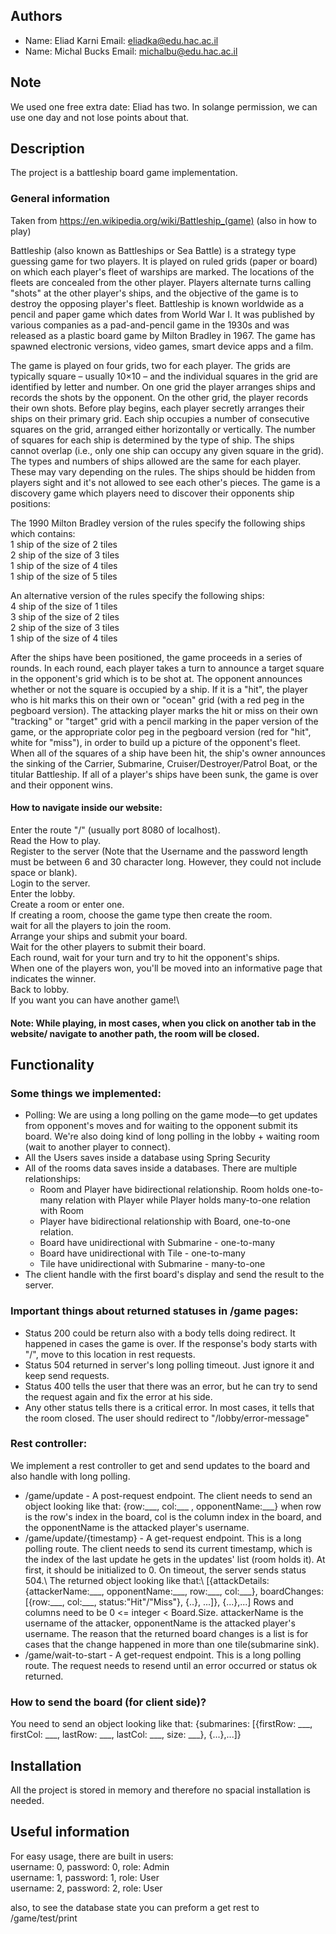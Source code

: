 ## Authors
* Name: Eliad Karni  Email: eliadka@edu.hac.ac.il
* Name: Michal Bucks Email: michalbu@edu.hac.ac.il

## Note
We used one free extra date: Eliad has two. In solange permission, we can use one day and not lose points about that. 

## Description

The project is a battleship board game implementation.

### General information
Taken from https://en.wikipedia.org/wiki/Battleship_(game) (also in how to play)

Battleship (also known as Battleships or Sea Battle) is a strategy type guessing game for two players. It is played on ruled grids (paper or board) on which each player's fleet of warships are marked. The locations of the fleets are concealed from the other player. Players alternate turns calling "shots" at the other player's ships, and the objective of the game is to destroy the opposing player's fleet.  Battleship is known worldwide as a pencil and paper game which dates from World War I. It was published by various companies as a pad-and-pencil game in the 1930s and was released as a plastic board game by Milton Bradley in 1967. The game has spawned electronic versions, video games, smart device apps and a film.

The game is played on four grids, two for each player. The grids are typically square – usually 10×10 – and the individual squares in the grid are identified by letter and number. On one grid the player arranges ships and records the shots by the opponent. On the other grid, the player records their own shots. Before play begins, each player secretly arranges their ships on their primary grid. Each ship occupies a number of consecutive squares on the grid, arranged either horizontally or vertically. The number of squares for each ship is determined by the type of ship. The ships cannot overlap (i.e., only one ship can occupy any given square in the grid). The types and numbers of ships allowed are the same for each player. These may vary depending on the rules. The ships should be hidden from players sight and it's not allowed to see each other's pieces. The game is a discovery game which players need to discover their opponents ship positions:

The 1990 Milton Bradley version of the rules specify the following ships which contains:\
1 ship of the size of 2 tiles\
2 ship of the size of 3 tiles\
1 ship of the size of 4 tiles\
1 ship of the size of 5 tiles

An alternative version of the rules specify the following ships:\
4 ship of the size of 1 tiles\
3 ship of the size of 2 tiles\
2 ship of the size of 3 tiles\
1 ship of the size of 4 tiles

After the ships have been positioned, the game proceeds in a series of rounds. In each round, each player takes a turn to announce a target square in the opponent's grid which is to be shot at. The opponent announces whether or not the square is occupied by a ship. If it is a "hit", the player who is hit marks this on their own or "ocean" grid (with a red peg in the pegboard version). The attacking player marks the hit or miss on their own "tracking" or "target" grid with a pencil marking in the paper version of the game, or the appropriate color peg in the pegboard version (red for "hit", white for "miss"), in order to build up a picture of the opponent's fleet. When all of the squares of a ship have been hit, the ship's owner announces the sinking of the Carrier, Submarine, Cruiser/Destroyer/Patrol Boat, or the titular Battleship. If all of a player's ships have been sunk, the game is over and their opponent wins.
#### How to navigate inside our website:
Enter the route "/" (usually port 8080 of localhost).\
Read the How to play.\
Register to the server (Note that the Username and the password length must be between 6 and 30 character long. However, they could not include space or blank).\
Login to the server.\
Enter the lobby.\
Create a room or enter one.\
If creating a room, choose the game type then create the room.\
wait for all the players to join the room.\
Arrange your ships and submit your board.\
Wait for the other players to submit their board.\
Each round, wait for your turn and try to hit the opponent's ships.\
When one of the players won, you'll be moved into an informative page that indicates the winner.\
Back to lobby.\
If you want you can have another game!\
#### Note: While playing, in most cases, when you click on another tab in the website/ navigate to another path, the room will be closed.
## Functionality

### Some things we implemented:
<ul>
<li>Polling: We are using a long polling on the game mode—to get updates from opponent's moves and for waiting to the opponent submit its board. We're also doing kind of long polling in the lobby + waiting room (wait to another player to connect).
</li>
<li>All the Users saves inside a database using Spring Security</li>
<li>All of the rooms data saves inside a databases. There are multiple relationships:
<ul><li>Room and Player have bidirectional relationship. Room holds one-to-many relation with Player while Player holds many-to-one relation with Room</li>
<li>Player have bidirectional relationship with Board, one-to-one relation.</li>
<li>Board have unidirectional with Submarine - one-to-many</li>
<li>Board have unidirectional with Tile - one-to-many</li>
<li>Tile have unidirectional with Submarine - many-to-one</li>
</ul>
</li>
<li>The client handle with the first board's display and send the result to the server.
</li>
</ul>

### Important things about returned statuses in /game pages: 
<ul>
<li>
Status 200 could be return also with a body tells doing redirect. It happened in cases the game is over. If the response's body starts with "/", move to this location in rest requests.
</li>
<li>
Status 504 returned in server's long polling timeout. Just ignore it and keep send requests.
</li>
<li>
Status 400 tells the user that there was an error, but he can try to send the request again and fix the error at his side.
</li>
<li>Any other status tells there is a critical error. In most cases, it tells that the room closed. The user should redirect to "/lobby/error-message"</li>
</ul>

### Rest controller:
We implement a rest controller to get and send updates to the board and also handle with long polling.

<ul>
<li>
    /game/update - A post-request endpoint. The client needs to send an object looking like that: {row:___, col:___ , opponentName:___} when row is the row's index in the board, col is the column index in the board, and the opponentName is the attacked player's username.
</li>
<li>/game/update/{timestamp} - A get-request endpoint. This is a long polling route. The client needs to send its current timestamp, which is the index of the last update he gets in the updates' list (room holds it). At first, it should be initialized to 0.
On timeout, the server sends status 504.\
The returned object looking like that:\ 
[{attackDetails:{attackerName:___, opponentName:___, row:___, col:___}, boardChanges:[{row:___, col:___, status:"Hit"/"Miss"}, {..}, ...]}, {...},...]
Rows and columns need to be 0 &lt;= integer &lt; Board.Size.
attackerName is the username of the attacker, opponentName is the attacked player's username. The reason that the returned board changes is a list is for cases that the change happened in more than one tile(submarine sink). 
</li>
<li>
    /game/wait-to-start - A get-request endpoint. This is a long polling route. The request needs to resend until an error occurred or status ok returned.  
</li>
</ul>

### How to send the board (for client side)?
You need to send an object looking like that:
{submarines: [{firstRow: ___, firstCol: ___, lastRow: ___, lastCol: ___, size: ___}, {...},...]}

## Installation
All the project is stored in memory and therefore no spacial installation is needed.

## Useful information
For easy usage, there are built in users:\
username: 0, password: 0, role: Admin\
username: 1, password: 1, role: User\
username: 2, password: 2, role: User

also, to see the database state you can preform a get rest to /game/test/print 